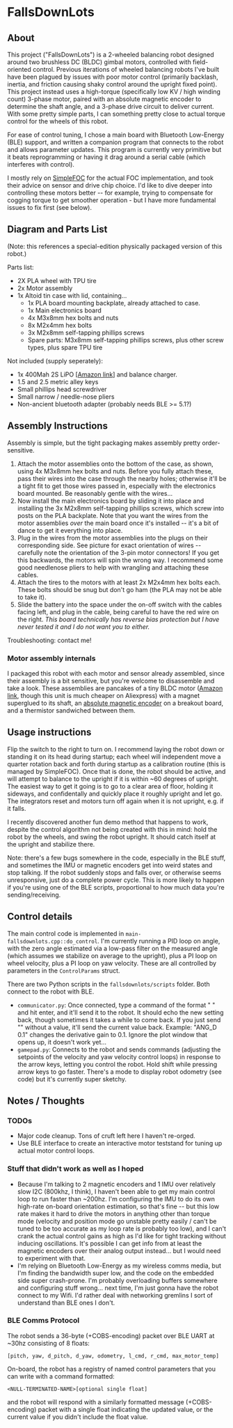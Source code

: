 # FallsDownLots
## About
This project ("FallsDownLots") is a 2-wheeled balancing robot designed around two brushless DC (BLDC) gimbal motors, controlled with field-oriented control. Previous iterations of wheeled balancing robots I've built have been plagued by issues with poor motor control (primarily backlash, inertia, and friction causing shaky control around the upright fixed point). This project instead uses a high-torque (specifically low KV / high winding count) 3-phase motor, paired with an absolute magnetic encoder to determine the shaft angle, and a 3-phase drive circuit to deliver current. With some pretty simple parts, I can something pretty close to actual torque control for the wheels of this robot.

For ease of control tuning, I chose a main board with Bluetooth Low-Energy (BLE) support, and written a companion program that connects to the robot and allows parameter updates. This program is currently very primitive but it beats reprogramming or having it drag around a serial cable (which interferes with control).

I mostly rely on [SimpleFOC](https://simplefoc.com/) for the actual FOC implementation, and took their advice on sensor and drive chip choice. I'd like to dive deeper into controlling these motors better -- for example, trying to compensate for cogging torque to get smoother operation - but I have more fundamental issues to fix first (see below).

## Diagram and Parts List
(Note: this references a special-edition physically packaged version of this robot.)

<Picture of complete design>

Parts list:
- 2X PLA wheel with TPU tire
- 2x Motor assembly
- 1x Altoid tin case with lid, containing...
  - 1x PLA board mounting backplate, already attached to case.
  - 1x Main electronics board
  - 4x M3x8mm hex bolts and nuts
  - 8x M2x4mm hex bolts
  - 3x M2x8mm self-tapping phillips screws
  - Spare parts: M3x8mm self-tapping phillips screws, plus other screw types, plus spare TPU tire

Not included (supply seperately):
- 1x 400Mah 2S LiPO [[Amazon link](https://www.amazon.com/gp/product/B072BH1XP6/ref=ox_sc_act_title_1?smid=A10R5CWYCW5T5E&psc=1)] and balance charger.
- 1.5 and 2.5 metric alley keys
- Small phillips head screwdriver
- Small narrow / needle-nose pliers
- Non-ancient bluetooth adapter (probably needs BLE >= 5.1?)

## Assembly Instructions

Assembly is simple, but the tight packaging makes assembly pretty order-sensitive.

1) Attach the motor assemblies onto the bottom of the case, as shown, using 4x M3x8mm hex bolts and nuts. Before you fully attach these, pass their wires into the case through the nearby holes; otherwise it'll be a tight fit to get those wires passed in, especially with the electronics board mounted. Be reasonably gentle with the wires...
2) Now install the main electronics board by sliding it into place and installing the 3x M2x8mm self-tapping phillips screws, which screw into posts on the PLA backplate. Note that you want the wires from the motor assemblies *over* the main board once it's installed -- it's a bit of dance to get it everything into place.
3) Plug in the wires from the motor assemblies into the plugs on their corresponding side. See picture for exact orientation of wires -- carefully note the orientation of the 3-pin motor connectors! If you get this backwards, the motors will spin the wrong way. I recommend some good needlenose pliers to help with wrangling and attaching these cables.
4) Attach the tires to the motors with at least 2x M2x4mm hex bolts each. These bolts should be snug but don't go ham (the PLA may not be able to take it).
5) Slide the battery into the space under the on-off switch with the cables facing left, and plug in the cable, being careful to have the red wire on the right. *This board technically has reverse bias protection but I have never tested it and I do not want you to either.*

Troubleshooting: contact me!

### Motor assembly internals

I packaged this robot with each motor and sensor already assembled, since their assembly is a bit sensitive, but you're welcome to disassemble and take a look. These assemblies are pancakes of a tiny BLDC motor ([Amazon link](https://www.amazon.com/DAUERHAFT-Brushless-Efficiency-Drones-Gimbal/dp/B08S5JSD3Q/ref=sr_1_4?crid=16NAYMQDO30CI&keywords=bldc+8605&qid=1686794765&sprefix=bldc+860%2Caps%2C130&sr=8-4), though this unit is much cheaper on Aliexpress) with a magnet superglued to its shaft, an [absolute magnetic encoder](https://www.amazon.com/Magnetic-Encoder-Induction-Measurement-Precision/dp/B094F8H591/ref=sr_1_2?crid=1PB3J5XDUXQNP&keywords=magnetic+encoder&qid=1686794826&sprefix=magnetic+encod%2Caps%2C122&sr=8-2) on a breakout board, and a thermistor sandwiched between them.

<picture>

## Usage instructions

Flip the switch to the right to turn on. I recommend laying the robot down or standing it on its head during startup; each wheel will independent move a quarter rotation back and forth during startup as a calibration routine (this is managed by SimpleFOC). Once that is done, the robot should be active, and will attempt to balance to the upright if it is within ~60 degrees of upright. The easiest way to get it going is to go to a clear area of floor, holding it sideways, and confidentally and quickly place it roughly upright and let go. The integrators reset and motors turn off again when it is not upright, e.g. if it falls.

<gif of it working>

I recently discovered another fun demo method that happens to work, despite the control algorithm not being created with this in mind: hold the robot by the wheels, and swing the robot upright. It should catch itself at the upright and stabilize there.

<gif of this working>

Note: there's a few bugs somewhere in the code, especially in the BLE stuff, and sometimes the IMU or magnetic encoders get into weird states and stop talking. If the robot suddenly stops and falls over, or otherwise seems unresponsive, just do a complete power cycle. This is more likely to happen if you're using one of the BLE scripts, proportional to how much data you're sending/receiving.

## Control details

The main control code is implemented in `main-fallsdownlots.cpp::do_control`. I'm currently running a PID loop on angle, with the zero angle estimated via a low-pass filter on the measured angle (which assumes we stabilize on average to the upright), plus a PI loop on wheel velocity, plus a PI loop on yaw velocity. These are all controlled by parameters in the `ControlParams` struct.

There are two Python scripts in the `fallsdownlots/scripts` folder. Both connect to the robot with BLE.
- `communicator.py`: Once connected, type a command of the format "<param name> <float value>" and hit enter, and it'll send it to the robot. It should echo the new setting back, though sometimes it takes a while to come back. If you just send "<param name>" without a value, it'll send the current value back. Example: "ANG_D 0.1" changes the derivative gain to 0.1. Ignore the plot window that opens up, it doesn't work yet...
- `gamepad.py`: Connects to the robot and sends commands (adjusting the setpoints of the velocity and yaw velocity control loops) in response to the arrow keys, letting you control the robot. Hold shift while pressing arrow keys to go faster. There's a mode to display robot odometry (see code) but it's currently super sketchy.


## Notes / Thoughts

### TODOs
- Major code cleanup. Tons of cruft left here I haven't re-orged.
- Use BLE interface to create an interactive motor teststand for tuning up actual motor control loops.

### Stuff that didn't work as well as I hoped
- Because I'm talking to 2 magnetic encoders and 1 IMU over relatively slow I2C (800khz, I think), I haven't been able to get my main control loop to run faster than ~200hz. I'm configuring the IMU to do its own high-rate on-board orientation estimation, so that's fine -- but this low rate makes it hard to drive the motors in anything other than torque mode (velocity and position mode go unstable pretty easily / can't be tuned to be too accurate as my loop rate is probably too low), and I can't crank the actual control gains as high as I'd like for tight tracking without inducing oscillations. It's possible I can get info from at least the magnetic encoders over their analog output instead... but I would need to experiment with that.
- I'm relying on Bluetooth Low-Energy as my wireless comms media, but I'm finding the bandwidth super low, and the code on the embedded side super crash-prone. I'm probably overloading buffers somewhere and configuring stuff wrong... next time, I'm just gonna have the robot connect to my Wifi. I'd rather deal with networking gremlins I sort of understand than BLE ones I don't.

### BLE Comms Protocol

The robot sends a 36-byte (+COBS-encoding) packet over BLE UART at ~30hz consisting of 8 floats:
```
[pitch, yaw, d_pitch, d_yaw, odometry, l_cmd, r_cmd, max_motor_temp]
```

On-board, the robot has a registry of named control parameters that you can write with a command formatted:
```
<NULL-TERMINATED-NAME>[optional single float]
```
and the robot will respond with a similarly formatted message (+COBS-encoding) packet with a single float indicating the updated value, or the current value if you didn't include the float value.
